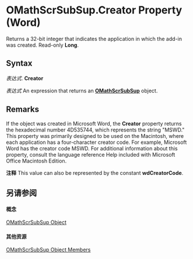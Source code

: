 
# OMathScrSubSup.Creator Property (Word)

Returns a 32-bit integer that indicates the application in which the add-in was created. Read-only  **Long**.


## Syntax

 _表达式_. **Creator**

 _表达式_ An expression that returns an **[OMathScrSubSup](e5fbf9cb-461c-3b08-a441-9e91e0745b15.md)** object.


## Remarks

If the object was created in Microsoft Word, the  **Creator** property returns the hexadecimal number 4D535744, which represents the string "MSWD." This property was primarily designed to be used on the Macintosh, where each application has a four-character creator code. For example, Microsoft Word has the creator code MSWD. For additional information about this property, consult the language reference Help included with Microsoft Office Macintosh Edition.


 **注释**  This value can also be represented by the constant  **wdCreatorCode**.


## 另请参阅


#### 概念


[OMathScrSubSup Object](e5fbf9cb-461c-3b08-a441-9e91e0745b15.md)
#### 其他资源


[OMathScrSubSup Object Members](http://msdn.microsoft.com/library/95cd5748-020b-7374-de19-5474fe17e231%28Office.15%29.aspx)